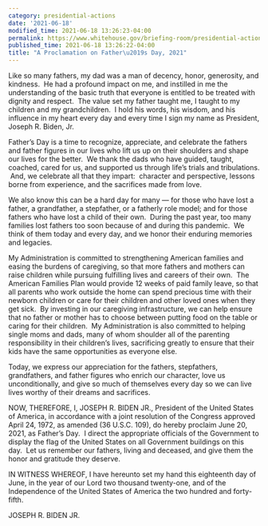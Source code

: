```yaml
---
category: presidential-actions
date: '2021-06-18'
modified_time: 2021-06-18 13:26:23-04:00
permalink: https://www.whitehouse.gov/briefing-room/presidential-actions/2021/06/18/a-proclamation-on-fathers-day-2021/
published_time: 2021-06-18 13:26:22-04:00
title: "A Proclamation on Father\u2019s Day, 2021"
---
```

 
Like so many fathers, my dad was a man of decency, honor, generosity,
and kindness.  He had a profound impact on me, and instilled in me the
understanding of the basic truth that everyone is entitled to be treated
with dignity and respect.  The value set my father taught me, I taught
to my children and my grandchildren.  I hold his words, his wisdom, and
his influence in my heart every day and every time I sign my name
as President, Joseph R. Biden, Jr.

Father’s Day is a time to recognize, appreciate, and celebrate the
fathers and father figures in our lives who lift us up on their
shoulders and shape our lives for the better.  We thank the dads who
have guided, taught, coached, cared for us, and supported us through
life’s trials and tribulations.  And, we celebrate all that they impart:
 character and perspective, lessons borne from experience, and the
sacrifices made from love. 

We also know this can be a hard day for many — for those who have lost a
father, a grandfather, a stepfather, or a fatherly role model; and for
those fathers who have lost a child of their own.  During the past year,
too many families lost fathers too soon because of and during this
pandemic.  We think of them today and every day, and we honor their
enduring memories and legacies.

My Administration is committed to strengthening American families and
easing the burdens of caregiving, so that more fathers and mothers can
raise children while pursuing fulfilling lives and careers of their
own.  The American Families Plan would provide 12 weeks of paid family
leave, so that all parents who work outside the home can spend precious
time with their newborn children or care for their children and other
loved ones when they get sick.  By investing in our caregiving
infrastructure, we can help ensure that no father or mother has to
choose between putting food on the table or caring for their children. 
My Administration is also committed to helping single moms and dads,
many of whom shoulder all of the parenting responsibility in their
children’s lives, sacrificing greatly to ensure that their kids have the
same opportunities as everyone else. 

Today, we express our appreciation for the fathers, stepfathers,
grandfathers, and father figures who enrich our character, love us
unconditionally, and give so much of themselves every day so we can live
lives worthy of their dreams and sacrifices.  

NOW, THEREFORE, I, JOSEPH R. BIDEN JR., President of the United States
of America, in accordance with a joint resolution of the Congress
approved April 24, 1972, as amended (36 U.S.C. 109), do hereby proclaim
June 20, 2021, as Father’s Day.  I direct the appropriate officials of
the Government to display the flag of the United States on all
Government buildings on this day.  Let us remember our fathers, living
and deceased, and give them the honor and gratitude they deserve.

IN WITNESS WHEREOF, I have hereunto set my hand this eighteenth day of
June, in the year of our Lord two thousand twenty-one, and of the
Independence of the United States of America the two hundred and
forty-fifth.

JOSEPH R. BIDEN JR.
